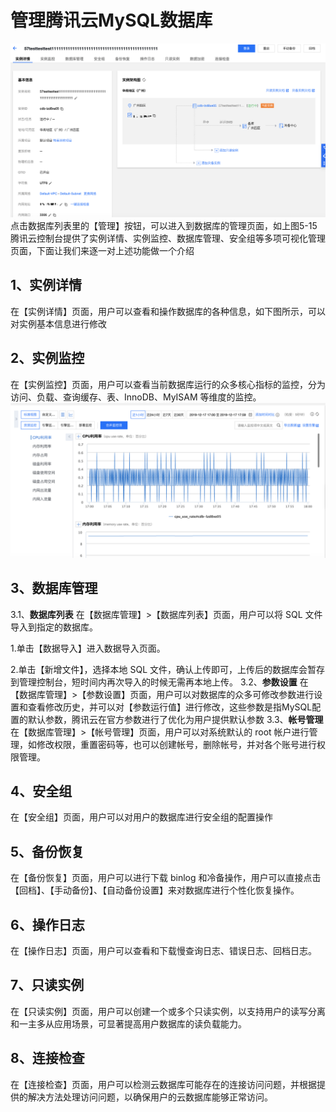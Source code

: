 # 管理腾讯云MySQL数据库
<img src='../../../../Gallerys/tencentdb5-15.jpg'>
点击数据库列表里的【管理】按钮，可以进入到数据库的管理页面，如上图5-15腾讯云控制台提供了实例详情、实例监控、数据库管理、安全组等多项可视化管理页面，下面让我们来逐一对上述功能做一个介绍

## 1、实例详情
在【实例详情】页面，用户可以查看和操作数据库的各种信息，如下图所示，可以对实例基本信息进行修改

## 2、实例监控
在【实例监控】页面，用户可以查看当前数据库运行的众多核心指标的监控，分为访问、负载、查询缓存、表、InnoDB、MyISAM 等维度的监控。
<img src='../../../../Gallerys/tencentdb5-16.jpg'>

## 3、数据库管理
3.1、**数据库列表**
在【数据库管理】>【数据库列表】页面，用户可以将 SQL 文件导入到指定的数据库。

1.单击【数据导入】进入数据导入页面。

2.单击【新增文件】，选择本地 SQL 文件，确认上传即可，上传后的数据库会暂存到管理控制台，短时间内再次导入的时候无需再本地上传。
3.2、**参数设置**
在【数据库管理】>【参数设置】页面，用户可以对数据库的众多可修改参数进行设置和查看修改历史，并可以对【参数运行值】进行修改，这些参数是指MySQL配置的默认参数，腾讯云在官方参数进行了优化为用户提供默认参数
3.3、**帐号管理**
在【数据库管理】>【帐号管理】页面，用户可以对系统默认的 root 帐户进行管理，如修改权限，重置密码等，也可以创建帐号，删除帐号，并对各个账号进行权限管理。
## 4、安全组
在【安全组】页面，用户可以对用户的数据库进行安全组的配置操作
## 5、备份恢复
在【备份恢复】页面，用户可以进行下载 binlog 和冷备操作，用户可以直接点击【回档】、【手动备份】、【自动备份设置】来对数据库进行个性化恢复操作。
## 6、操作日志
在【操作日志】页面，用户可以查看和下载慢查询日志、错误日志、回档日志。
## 7、只读实例
在【只读实例】页面，用户可以创建一个或多个只读实例，以支持用户的读写分离和一主多从应用场景，可显著提高用户数据库的读负载能力。
## 8、连接检查
在【连接检查】页面，用户可以检测云数据库可能存在的连接访问问题，并根据提供的解决方法处理访问问题，以确保用户的云数据库能够正常访问。









